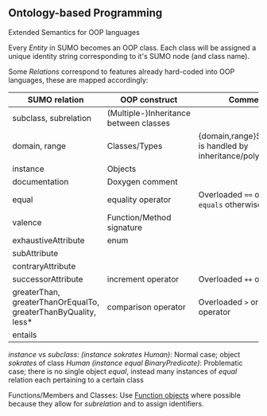 Ontology-based Programming
--------------------------
Extended Semantics for OOP languages


Every *Entity* in SUMO becomes an OOP class. Each class will be assigned a unique identity string corresponding to it's SUMO node (and class name).

Some *Relations* correspond to features already hard-coded into OOP languages, these are mapped accordingly:

| SUMO relation | OOP construct | Comment |
| --- | --- | --- |
| subclass, subrelation | (Multiple-)Inheritance between classes | |
| domain, range | Classes/Types | {domain,range}Subclass is handled by inheritance/polymorphism |
| instance | Objects | | 
| documentation | Doxygen comment | |
| equal | equality operator | Overloaded `==` operator, `equals` otherwise |
| valence | Function/Method signature | |
| exhaustiveAttribute | enum | |
| subAttribute | | |
| contraryAttribute | | |
| successorAttribute | increment operator | Overloaded `++` operator | |
| greaterThan, greaterThanOrEqualTo, greaterThanByQuality, less* | comparison operator | Overloaded `>` or `>=` operator |
| entails | | |

*instance* vs *subclass*:
*(instance sokrates Human)*: Normal case; object *sokrates* of class *Human*
*(instance equal BinaryPredicate)*: Problematic case; there is no single object *equal*, instead many instances of *equal* relation each pertaining to a certain class


Functions/Members and Classes:
Use [Function objects](http://en.wikipedia.org/wiki/Function_object) where possible because they allow for *subrelation* and to assign identifiers.
